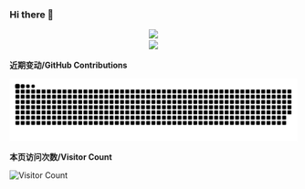 ### Hi there 👋

<div align=center><img src="https://img.zcool.cn/community/01a0fa5d5ba4cfa8012187f4f183a2.gif"/></div>

<div align=center><img src="https://github-readme-stats.vercel.app/api?username=ZhongFuCheng3y&show_icons=true&icon_color=CE1D2D&text_color=718096&bg_color=ffffff&hide_title=true"/></div>


**近期变动/GitHub Contributions**

<picture>
  <source media="(prefers-color-scheme: dark)" srcset="https://raw.githubusercontent.com/Wink-wink-wink/Wink-wink-wink/output/github-contribution-grid-snake-dark.svg" />
  <source media="(prefers-color-scheme: light)" srcset="https://raw.githubusercontent.com/Wink-wink-wink/Wink-wink-wink/output/github-contribution-grid-snake.svg" />
  <img alt="github-snake" src="https://raw.githubusercontent.com/Wink-wink-wink/Wink-wink-wink/output/github-contribution-grid-snake.svg" />
</picture> 

**本页访问次数/Visitor Count**

![Visitor Count](https://profile-counter.glitch.me/Wink-wink-wink/count.svg)


<!--
**Wink-wink-wink/Wink-wink-wink** is a ✨ _special_ ✨ repository because its `README.md` (this file) appears on your GitHub profile.

Here are some ideas to get you started:

- 🔭 I’m currently working on ...
- 🌱 I’m currently learning ...
- 👯 I’m looking to collaborate on ...
- 🤔 I’m looking for help with ...
- 💬 Ask me about ...
- 📫 How to reach me: ...
- 😄 Pronouns: ...
- ⚡ Fun fact: ...
-->

